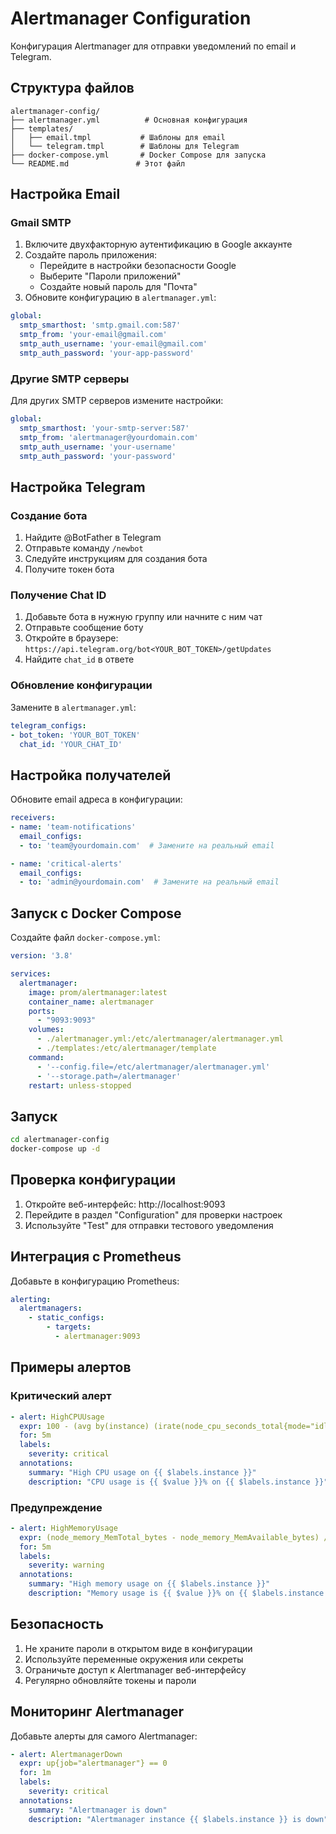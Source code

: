 # Alertmanager Configuration

Конфигурация Alertmanager для отправки уведомлений по email и Telegram.

## Структура файлов

```
alertmanager-config/
├── alertmanager.yml          # Основная конфигурация
├── templates/
│   ├── email.tmpl           # Шаблоны для email
│   └── telegram.tmpl        # Шаблоны для Telegram
├── docker-compose.yml       # Docker Compose для запуска
└── README.md               # Этот файл
```

## Настройка Email

### Gmail SMTP

1. Включите двухфакторную аутентификацию в Google аккаунте
2. Создайте пароль приложения:
   - Перейдите в настройки безопасности Google
   - Выберите "Пароли приложений"
   - Создайте новый пароль для "Почта"
3. Обновите конфигурацию в `alertmanager.yml`:

```yaml
global:
  smtp_smarthost: 'smtp.gmail.com:587'
  smtp_from: 'your-email@gmail.com'
  smtp_auth_username: 'your-email@gmail.com'
  smtp_auth_password: 'your-app-password'
```

### Другие SMTP серверы

Для других SMTP серверов измените настройки:

```yaml
global:
  smtp_smarthost: 'your-smtp-server:587'
  smtp_from: 'alertmanager@yourdomain.com'
  smtp_auth_username: 'your-username'
  smtp_auth_password: 'your-password'
```

## Настройка Telegram

### Создание бота

1. Найдите @BotFather в Telegram
2. Отправьте команду `/newbot`
3. Следуйте инструкциям для создания бота
4. Получите токен бота

### Получение Chat ID

1. Добавьте бота в нужную группу или начните с ним чат
2. Отправьте сообщение боту
3. Откройте в браузере: `https://api.telegram.org/bot<YOUR_BOT_TOKEN>/getUpdates`
4. Найдите `chat_id` в ответе

### Обновление конфигурации

Замените в `alertmanager.yml`:

```yaml
telegram_configs:
- bot_token: 'YOUR_BOT_TOKEN'
  chat_id: 'YOUR_CHAT_ID'
```

## Настройка получателей

Обновите email адреса в конфигурации:

```yaml
receivers:
- name: 'team-notifications'
  email_configs:
  - to: 'team@yourdomain.com'  # Замените на реальный email

- name: 'critical-alerts'
  email_configs:
  - to: 'admin@yourdomain.com'  # Замените на реальный email
```

## Запуск с Docker Compose

Создайте файл `docker-compose.yml`:

```yaml
version: '3.8'

services:
  alertmanager:
    image: prom/alertmanager:latest
    container_name: alertmanager
    ports:
      - "9093:9093"
    volumes:
      - ./alertmanager.yml:/etc/alertmanager/alertmanager.yml
      - ./templates:/etc/alertmanager/template
    command:
      - '--config.file=/etc/alertmanager/alertmanager.yml'
      - '--storage.path=/alertmanager'
    restart: unless-stopped
```

## Запуск

```bash
cd alertmanager-config
docker-compose up -d
```

## Проверка конфигурации

1. Откройте веб-интерфейс: http://localhost:9093
2. Перейдите в раздел "Configuration" для проверки настроек
3. Используйте "Test" для отправки тестового уведомления

## Интеграция с Prometheus

Добавьте в конфигурацию Prometheus:

```yaml
alerting:
  alertmanagers:
    - static_configs:
        - targets:
          - alertmanager:9093
```

## Примеры алертов

### Критический алерт
```yaml
- alert: HighCPUUsage
  expr: 100 - (avg by(instance) (irate(node_cpu_seconds_total{mode="idle"}[5m])) * 100) > 90
  for: 5m
  labels:
    severity: critical
  annotations:
    summary: "High CPU usage on {{ $labels.instance }}"
    description: "CPU usage is {{ $value }}% on {{ $labels.instance }}"
```

### Предупреждение
```yaml
- alert: HighMemoryUsage
  expr: (node_memory_MemTotal_bytes - node_memory_MemAvailable_bytes) / node_memory_MemTotal_bytes * 100 > 80
  for: 5m
  labels:
    severity: warning
  annotations:
    summary: "High memory usage on {{ $labels.instance }}"
    description: "Memory usage is {{ $value }}% on {{ $labels.instance }}"
```

## Безопасность

1. Не храните пароли в открытом виде в конфигурации
2. Используйте переменные окружения или секреты
3. Ограничьте доступ к Alertmanager веб-интерфейсу
4. Регулярно обновляйте токены и пароли

## Мониторинг Alertmanager

Добавьте алерты для самого Alertmanager:

```yaml
- alert: AlertmanagerDown
  expr: up{job="alertmanager"} == 0
  for: 1m
  labels:
    severity: critical
  annotations:
    summary: "Alertmanager is down"
    description: "Alertmanager instance {{ $labels.instance }} is down"
``` 
